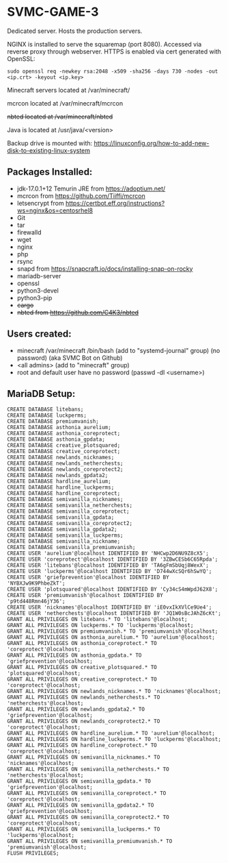 # SVMC-GAME-3

Dedicated server. Hosts the production servers.

NGINX is installed to serve the squaremap (port 8080). Accessed via reverse proxy through webserver. HTTPS is enabled via cert generated with OpenSSL:

`sudo openssl req -newkey rsa:2048 -x509 -sha256 -days 730 -nodes -out <ip.crt> -keyout <ip.key>`

Minecraft servers located at /var/minecraft/

mcrcon located at /var/minecraft/mcrcon

~~nbted located at /var/minecraft/nbted~~

Java is located at /usr/java/\<version\>

Backup drive is mounted with: https://linuxconfig.org/how-to-add-new-disk-to-existing-linux-system

## Packages Installed:

- jdk-17.0.1+12 Temurin JRE from https://adoptium.net/
- mcrcon from https://github.com/Tiiffi/mcrcon
- letsencrypt from https://certbot.eff.org/instructions?ws=nginx&os=centosrhel8
- Git
- tar
- firewalld
- wget
- nginx
- php
- rsync
- snapd from https://snapcraft.io/docs/installing-snap-on-rocky
- mariadb-server
- openssl
- python3-devel
- python3-pip
- ~~cargo~~
- ~~nbted from https://github.com/C4K3/nbted~~

## Users created:

- minecraft /var/minecraft /bin/bash (add to "systemd-journal" group) (no password) (aka SVMC Bot on Github)
- \<all admins\> (add to "minecraft" group)
- root and default user have no password (passwd -dl \<username\>)

## MariaDB Setup:

```
CREATE DATABASE litebans;
CREATE DATABASE luckperms;
CREATE DATABASE premiumvanish;
CREATE DATABASE asthonia_aurelium;
CREATE DATABASE asthonia_coreprotect;
CREATE DATABASE asthonia_gpdata;
CREATE DATABASE creative_plotsquared;
CREATE DATABASE creative_coreprotect;
CREATE DATABASE newlands_nicknames;
CREATE DATABASE newlands_netherchests;
CREATE DATABASE newlands_coreprotect2;
CREATE DATABASE newlands_gpdata2;
CREATE DATABASE hardline_aurelium;
CREATE DATABASE hardline_luckperms;
CREATE DATABASE hardline_coreprotect;
CREATE DATABASE semivanilla_nicknames;
CREATE DATABASE semivanilla_netherchests;
CREATE DATABASE semivanilla_coreprotect;
CREATE DATABASE semivanilla_gpdata;
CREATE DATABASE semivanilla_coreprotect2;
CREATE DATABASE semivanilla_gpdata2;
CREATE DATABASE semivanilla_luckperms;
CREATE DATABASE semivanilla_nickname;
CREATE DATABASE semivanilla_premiumvanish;
CREATE USER 'aurelium'@localhost IDENTIFIED BY 'NHCwp2D6NU9Z8cX5';
CREATE USER 'coreprotect'@localhost IDENTIFIED BY '3ZBwCESb6C65Rpda';
CREATE USER 'litebans'@localhost IDENTIFIED BY 'TA6gFmSbUqj8WexX';
CREATE USER 'luckperms'@localhost IDENTIFIED BY 'D744wXcSQr6hSwYQ';
CREATE USER 'griefprevention'@localhost IDENTIFIED BY 'NYBXJw9K9PhbeZkT';
CREATE USER 'plotsquared'@localhost IDENTIFIED BY 'Cy34cS4mWpdJ62X8';
CREATE USER 'premiumvanish'@localhost IDENTIFIED BY 'p9td448Rmn46jY36';
CREATE USER 'nicknames'@localhost IDENTIFIED BY 'iE0vxIkXVlCe9Ue4';
CREATE USER 'netherchests'@localhost IDENTIFIED BY 'JQ1W0sBcJAhZ6cKt';
GRANT ALL PRIVILEGES ON litebans.* TO 'litebans'@localhost;
GRANT ALL PRIVILEGES ON luckperms.* TO 'luckperms'@localhost;
GRANT ALL PRIVILEGES ON premiumvanish.* TO 'premiumvanish'@localhost;
GRANT ALL PRIVILEGES ON asthonia_aurelium.* TO 'aurelium'@localhost;
GRANT ALL PRIVILEGES ON asthonia_coreprotect.* TO 'coreprotect'@localhost;
GRANT ALL PRIVILEGES ON asthonia_gpdata.* TO 'griefprevention'@localhost;
GRANT ALL PRIVILEGES ON creative_plotsquared.* TO 'plotsquared'@localhost;
GRANT ALL PRIVILEGES ON creative_coreprotect.* TO 'coreprotect'@localhost;
GRANT ALL PRIVILEGES ON newlands_nicknames.* TO 'nicknames'@localhost;
GRANT ALL PRIVILEGES ON newlands_netherchests.* TO 'netherchests'@localhost;
GRANT ALL PRIVILEGES ON newlands_gpdata2.* TO 'griefprevention'@localhost;
GRANT ALL PRIVILEGES ON newlands_coreprotect2.* TO 'coreprotect'@localhost;
GRANT ALL PRIVILEGES ON hardline_aurelium.* TO 'aurelium'@localhost;
GRANT ALL PRIVILEGES ON hardline_luckperms.* TO 'luckperms'@localhost;
GRANT ALL PRIVILEGES ON hardline_coreprotect.* TO 'coreprotect'@localhost;
GRANT ALL PRIVILEGES ON semivanilla_nicknames.* TO 'nicknames'@localhost;
GRANT ALL PRIVILEGES ON semivanilla_netherchests.* TO 'netherchests'@localhost;
GRANT ALL PRIVILEGES ON semivanilla_gpdata.* TO 'griefprevention'@localhost;
GRANT ALL PRIVILEGES ON semivanilla_coreprotect.* TO 'coreprotect'@localhost;
GRANT ALL PRIVILEGES ON semivanilla_gpdata2.* TO 'griefprevention'@localhost;
GRANT ALL PRIVILEGES ON semivanilla_coreprotect2.* TO 'coreprotect'@localhost;
GRANT ALL PRIVILEGES ON semivanilla_luckperms.* TO 'luckperms'@localhost;
GRANT ALL PRIVILEGES ON semivanilla_premiumvanish.* TO 'premiumvanish'@localhost;
FLUSH PRIVILEGES;
```
